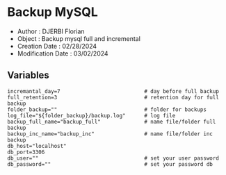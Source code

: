 # Backup MySQL
- Author : DJERBI Florian
- Object : Backup mysql full and incremental
- Creation Date : 02/28/2024
- Modification Date : 03/02/2024

## Variables
```
incremantal_day=7                           # day before full backup
full_retention=3                            # retention day for full backup
folder_backup=""                            # folder for backups
log_file="${folder_backup}/backup.log"      # log file
backup_full_name="backup_full"              # name file/folder full backup
backup_inc_name="backup_inc"                # name file/folder inc backup
db_host="localhost"
db_port=3306
db_user=""                                  # set your user password
db_password=""                              # set your password db
```

